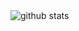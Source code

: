 <picture decoding="async" loading="lazy">
  <!-- light mode -->
  <source media="(prefers-color-scheme: light)" srcset="https://raw.githubusercontent.com/M0ntaisa/M0ntaisa/output/dist/github-stats.png">

  <!-- dark mode -->
  <source media="(prefers-color-scheme: dark)" srcset="https://raw.githubusercontent.com/M0ntaisa/M0ntaisa/output/dist/github-stats-dark.png">

  <!-- fallback (API langsung dari pixel-profile) -->
  <img alt="github stats" src="https://pixel-profile.vercel.app/api/github-stats?username=M0ntaisa&screen_effect=false&theme=crt&hide=avatar&dithering=true">
</picture>

